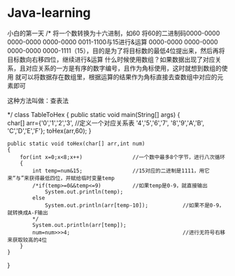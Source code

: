 # Java-learning
小白的第一天
/*
将一个数转换为十六进制，如60
将60的二进制码0000-0000 0000-0000 0000-0000 0011-1100与15进行&运算
			  0000-0000 0000-0000 0000-0000 0000-1111（15），目的是为了将目标数的最低4位提出来，然后再将目标数向右移四位，继续进行&运算
什么时候使用数组？如果数据出现了对应关系，且对应关系的一方是有序的数字编号，且作为角标使用，这时就想到数组的使用
就可以将数据存在数组里，根据运算的结果作为角标直接去查数组中对应的元素即可

这种方法叫做：查表法

*/
class TableToHex
{
	public static void main(String[] args)
	{	
		char[] arr={'0','1','2','3',		//定义一个对应关系表
			          '4','5','6','7',
			          '8','9','A','B',
			          'C','D','E','F'};
		toHex(arr,60);
	}

	public static void toHex(char[] arr,int num)
	{
		for(int x=0;x<8;x++)				//一个数中最多8个字节，进行八次循环
		{
			int temp=num&15;				//15对应的二进制是1111，用它来“与”来获得最低四位，并赋给临时变量temp
			/*if(temp>=0&&temp<=9)			//如果temp是0-9，就直接输出
				System.out.println(temp);
			else
				System.out.println(arr[temp-10]);			//如果不是0-9，就转换成A-F输出
			*/
			System.out.println(arr[temp]);
			num=num>>>4;									//进行无符号右移来获取较高的4位
		}
	}
}
